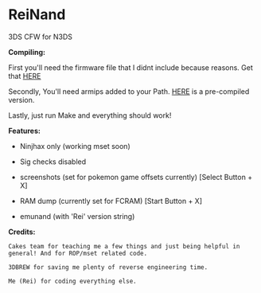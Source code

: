 # ReiNand
3DS CFW for N3DS


**Compiling:**

First you'll need the firmware file that I didnt include because reasons. Get that [HERE](https://www.dropbox.com/s/782eyz22lkmh434/firmware.bin?dl=0)

Secondly, You'll need armips added to your Path. [HERE](https://www.dropbox.com/s/ceuv2qeqp38lpah/armips.exe?dl=0) is a pre-compiled version.

Lastly, just run Make and everything should work!


**Features:**

 - Ninjhax only (working mset soon)

 - Sig checks disabled

 - screenshots (set for pokemon game  offsets currently) [Select Button + X]

 - RAM dump (currently set for FCRAM) [Start Button + X]

 - emunand (with 'Rei' version string)
 
 
 **Credits:**
 
    Cakes team for teaching me a few things and just being helpful in general! And for ROP/mset related code.
    
    3DBREW for saving me plenty of reverse engineering time.
    
    Me (Rei) for coding everything else.